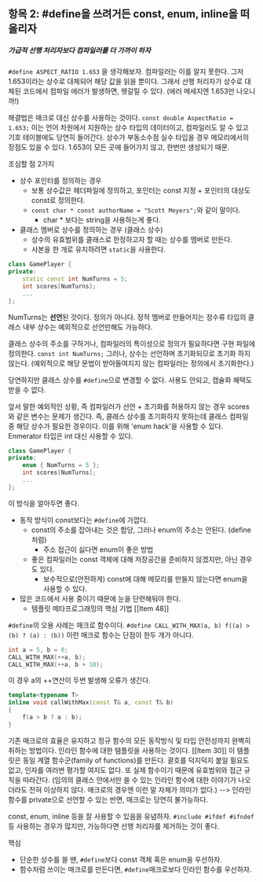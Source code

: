 ## 항목 2: \#define을 쓰려거든 const, enum, inline을 떠올리자
##### 가급적 선행 처리자보다 컴파일러를 더 가까이 하자
`#define ASPECT_RATIO 1.653` 을 생각해보자.
컴파일러는 이를 알지 못한다. 그저 1.653이라는 상수로 대체되어 해당 값을 읽을 뿐이다.
그래서 선행 처리자가 상수로 대체된 코드에서 컴파일 에러가 발생하면, 헷갈릴 수 있다.
(에러 메세지엔 1.653만 나오니까!)

해결법은 매크로 대신 상수를 사용하는 것이다.
`const double AspectRatio = 1.653;`  이는 언어 차원에서 지원하는 상수 타입의 데이터이고, 컴파일러도 알 수 있고 기호 테이블에도 당연히 들어간다.
상수가 부동소수점 실수 타입을 경우 메모리에서의 장점도 있을 수 있다. 1.653이 모든 곳에 들어가지 않고, 한번만 생성되기 때문.

조심할 점 2가지
- 상수 포인터를 정의하는 경우
    - 보통 상수값은 헤더파일에 정의하고, 포인터는 const 지정 + 포인터의 대상도 const로 정의한다.
    - `const char * const authorName = "Scott Meyers";`와 같이 말이다.
        - char * 보다는 string을 사용하는게 좋다.
- 클래스 멤버로 상수를 정의하는 경우 (클래스 상수)
    - 상수의 유효범위를 클래스로 한정하고자 할 때는 상수를 멤버로 만든다.
    - 사본을 한 개로 유지하려면 `static`을 사용한다.
```cpp
class GamePlayer {
private:
	static const int NumTurns = 5;
	int scores[NumTurns];
	...
};
```
NumTurns는 **선언**된 것이다. 정의가 아니다.
정적 멤버로 만들어지는 정수류 타입의 클래스 내부 상수는 예외적으로 선언만해도 가능하다.

클래스 상수의 주소를 구하거나, 컴파일러의 특이성으로 정의가 필요하다면 구현 파일에 정의한다.
`const int NumTurns;`  그러나, 상수는 선언하며 초기화되므로 초기화 하지 않는다.
(예외적으로 해당 문법이 받아들여지지 않는 컴파일러는 정의에서 초기화한다.)

당연하지만 클래스 상수를 `#define`으로 변경할 수 없다. 사용도 안되고, 캡슐화 혜택도 받을 수 없다.

앞서 말한 예외적인 상황, 즉 컴파일러가 선언 + 초기화를 허용하지 않는 경우 scores와 같은 변수는 문제가 생긴다. 즉, 클래스 상수를 초기화하지 못하는데 클래스 컴파일 중 해당 상수가 필요한 경우이다.
이를 위해 'enum hack'을 사용할 수 있다.
Enmerator 타입은 int 대신 사용할 수 있다.
```cpp
class GamePlayer {
private:
	enum { NumTurns = 5 };
	int scores[NumTurns];
	...
};
```

이 방식을 알아두면 좋다.
- 동작 방식이 const보다는 `#define`에 가깝다.
    - const의 주소를 잡아내는 것은 합당, 그러나 enum의 주소는 안된다. (define처럼)
        - 주소 접근이 싫다면 enum이 좋은 방법
    - 좋은 컴파일러는 const 객체에 대해 저장공간을 준비하지 않겠지만, 아닌 경우도 있다.
        - 보수적으로(안전하게) const에 대해 메모리를 만들지 않는다면 enum을 사용할 수 있다.
- 많은 코드에서 사용 중이기 때문에 눈을 단련해둬야 한다.
    - 템플릿 메타프로그래밍의 핵심 기법 [[Item 48]]

`#define`의 오용 사례는 매크로 함수이다.
`#define CALL_WITH_MAX(a, b) f((a) > (b) ? (a) : (b))`
이런 매크로 함수는 단점이 한두 개가 아니다.
```cpp
int a = 5, b = 0;
CALL_WITH_MAX(++a, b);
CALL_WITH_MAX(++a, b + 10);
```
이 경우 a의 ++연산이 두번 발생해 오류가 생긴다.

```cpp
template<typename T>
inline void callWithMax(const T& a, const T& b)
{
	f(a > b ? a : b);
}
```
기존 매크로의 효율은 유지하고 정규 함수의 모든 동작방식 및 타입 안전성까지 완벽히 취하는 방법이다.
인라인 함수에 대한 템플릿을 사용하는 것이다. [[Item 30]]
이 템플릿은 동일 계열 함수군(family of functions)를 만든다. 괄호를 덕지덕지 붙일 필요도 없고, 인자를 여러번 평가할 여지도 없다. 또 실제 함수이기 때문에 유효범위와 접근 규칙을 따라간다.
(임의의 클래스 안에서만 쓸 수 있는 인라인 함수에 대한 이야기가 나오더라도 전혀 이상하지 않다. 매크로의 경우엔 이런 말 자체가 의미가 없다.)
--> 인라인 함수를 private으로 선언할 수 있는 반면, 매크로는 당연히 불가능하다.

const, enum, inline 등을 잘 사용할 수 있음을 유념하자.
`#include #ifdef #ifndef`등 사용하는 경우가 많지만, 가능하다면 선행 처리자를 제거하는 것이 좋다.

핵심
- 단순한 상수를 쓸 땐, `#define`보다 const 객체 혹은 enum을 우선하자.
- 함수처럼 쓰이는 매크로를 만든다면, `#define`매크로보다 인라인 함수를 우선하자.
